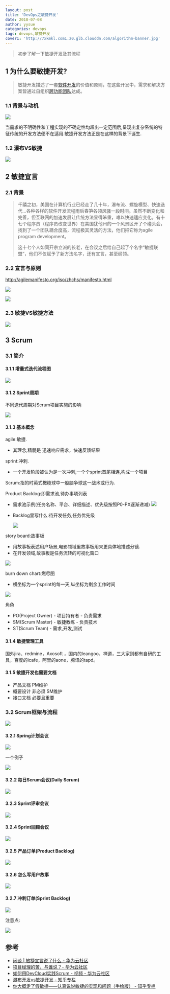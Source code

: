 ```yaml
---
layout: post
title: 'DevOps之敏捷开发'
date: 2018-07-08
author: yysue
categories: devops
tags: devops,敏捷开发
cover1: 'http://7xkmkl.com1.z0.glb.clouddn.com/algorithm-banner.jpg'
---
```


> 初步了解一下敏捷开发及其流程

## 1 为什么要敏捷开发?

> 敏捷开发描述了一套[软件开发](https://zh.wikipedia.org/wiki/%E8%BB%9F%E4%BB%B6%E9%96%8B%E7%99%BC)的价值和原则，在这些开发中，需求和解决方案皆通过自组织[跨功能团队](https://zh.wikipedia.org/wiki/%E4%BA%A4%E5%8F%89%E5%8A%9F%E8%83%BD%E5%B7%A5%E4%BD%9C%E5%B0%8F%E7%BB%84)达成。

### 1.1 背景与动机

![](http://7xkmkl.com1.z0.glb.clouddn.com/1500519974_5430.jpg)

当需求的不明确性和工程实现的不确定性均超出一定范围后,呈现出复杂系统的特征传统的开发方法便不在适用.敏捷开发方法正是在这样的背景下诞生.

### 1.2 瀑布VS敏捷

![](http://7xkmkl.com1.z0.glb.clouddn.com/20180708.png)

## 2 敏捷宣言

### 2.1 背景

> 千禧之初，美国在计算机行业已经走了几十年，瀑布流、螺旋模型、快速迭代...各种各样的软件开发流程雨后春笋各领风骚一段时间。虽然不断变化和完善，但互联网的加速发展让传统方法显得笨重，难以快速适应变化。有十七个程序员（程序员改变世界）在美国犹他州的一个风景区开了个碰头会，找到了一个团队耦合度高，流程极其灵活的方法，他们把它称为agile program development。
>
> 这十七个人如同开宗立派的长老，在会议之后给自己起了个名字“敏捷联盟”，他们不仅赋予了新方法名字，还有宣言，甚至纲领。

### 2.2 宣言与原则

http://agilemanifesto.org/iso/zhchs/manifesto.html

![](http://7xkmkl.com1.z0.glb.clouddn.com/xuanyan.jpg)

![](http://7xkmkl.com1.z0.glb.clouddn.com/yuanze.jpg)

### 2.3 敏捷VS敏捷方法

![](http://7xkmkl.com1.z0.glb.clouddn.com/Jietu20180708-102838.jpg)



## 3 Scrum

### 3.1 简介

#### 3.1.1 增量式迭代流程图

![](http://7xkmkl.com1.z0.glb.clouddn.com/Jietu20180708-101633.jpg)

#### 3.1.2 Sprint周期

不同迭代周期对Scrum项目实施的影响

![](http://7xkmkl.com1.z0.glb.clouddn.com/Jietu20180708-103455.jpg)

#### 3.1.3 基本概念

agile:敏捷.

- 其理念,精髓是 迅速响应需求，快速反馈结果

sprint:冲刺.

- 一个开发阶段被认为是一次冲刺,一个个sprint首尾相连,构成一个项目

Scrum:指的时英式橄榄球中一股脑争球这一战术或行为.

Product Backlog:即需求池,待办事项列表

- 需求池示例(任务名称、平台、详细描述、优先级按照P0-PX逐渐递减)
  ![](http://7xkmkl.com1.z0.glb.clouddn.com/agile-backlog0.jpg)

- Backlog里写什么:待开发任务,任务优先级

  ![](http://7xkmkl.com1.z0.glb.clouddn.com/agile-backlog1.jpg)

story board:故事板

- 用故事板表述用户场景,电影领域里故事板用来更具体地描述分镜.
- 在开发领域,故事板是任务流转的可视化窗口

![](http://7xkmkl.com1.z0.glb.clouddn.com/agile-board.jpg)

burn down chart:燃尽图

- 横坐标为一个sprint的每一天,纵坐标为剩余工作时间

![](http://7xkmkl.com1.z0.glb.clouddn.com/agile-burt.jpg)

角色

- PO(Project Owner) - 项目持有者 - 负责需求
- SM(Scrum Master) - 敏捷教练 - 负责技术
- ST(Scrum Team) - 需求,开发,测试

#### 3.1.4 敏捷管理工具

国外jira、redmine，Axosoft ，国内的leangoo、禅道，三大家则都有自研的工具，百度的icafe，阿里的aone，腾讯的tapd。

#### 3.1.5 敏捷开发也需要文档

- 产品文档 PM维护
- 概要设计 非必须 SM维护
- 接口文档  必要且重要

### 3.2 Scrum框架与流程

![](http://7xkmkl.com1.z0.glb.clouddn.com/agile-01.jpg)

#### 3.2.1 Spring计划会议

![](http://7xkmkl.com1.z0.glb.clouddn.com/Jietu20180708-104309.jpg)

一个例子

![](http://7xkmkl.com1.z0.glb.clouddn.com/Jietu20180708-104333.jpg)

#### 3.2.2 每日Scrum会议(Daily Scrum)

![](http://7xkmkl.com1.z0.glb.clouddn.com/Jietu20180708-104456.jpg)

#### 3.2.3 Sprint评审会议

![](http://7xkmkl.com1.z0.glb.clouddn.com/Jietu20180708-111519.jpg)

#### 3.2.4 Sprint回顾会议

![](http://7xkmkl.com1.z0.glb.clouddn.com/Jietu20180708-104542.jpg)

#### 3.2.5 产品订单(Product Backlog)

![](http://7xkmkl.com1.z0.glb.clouddn.com/agile-backlog3.jpg)

#### 3.2.6 怎么写用户故事

![](http://7xkmkl.com1.z0.glb.clouddn.com/Jietu20180708-104821.jpg)

#### 3.2.7 冲刺订单(Sprint Backlog)

![](http://7xkmkl.com1.z0.glb.clouddn.com/Jietu20180708-104941.jpg)

注意点:

![](http://7xkmkl.com1.z0.glb.clouddn.com/Jietu20180708-105039.jpg)

## 参考

- [闲谈 | 敏捷宣言说了什么 - 华为云社区](https://bbs.huaweicloud.com/blogs/17d8e9c8808f11e7b8317ca23e93a891)
- [项目经理的苦，与谁说？- 华为云社区](https://bbs.huaweicloud.com/blogs/dda068c76cf811e7b8317ca23e93a891)
- [如何用DevCloud实践Scrum - 视频 - 华为云社区](https://bbs.huaweicloud.com/videos/766340769ce611e7b8317ca23e93a891)
- [瀑布开发vs敏捷开发 - 知乎专栏](https://zhuanlan.zhihu.com/p/29783716)
- [你大概走了假敏捷——认真说说敏捷的实现和问题（手绘版） - 知乎专栏](https://zhuanlan.zhihu.com/p/26366882)
